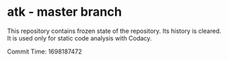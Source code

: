 # atk - master branch

This repository contains frozen state of the repository.
Its history is cleared. It is used only for static code
analysis with Codacy.

Commit Time: 1698187472